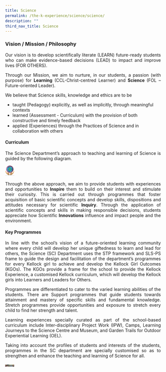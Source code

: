 ```yaml
---
title: Science
permalink: /the-k-experience/science/science/
description: ""
third_nav_title: Science
---
```

<h3>Vision / Mission / Philosophy</h3>
<p align="justify">Our vision is to develop scientifically literate (LEARN) future-ready students who can make evidence-based decisions (LEAD) to impact and improve lives (FOR OTHERS).</p>

<p align="justify">Through our Mission, we aim to nurture, in our students, a passion (with purpose) for <strong>Learning</strong> (CCL-Christ-centred Learner) and <strong>Science </strong>(FOL – Future-oriented Leader).</p>

<p align="justify">We believe that Science skills, knowledge and ethics are to be </p>
<ul>
<li>taught (Pedagogy) explicitly, as well as implicitly, through meaningful contexts</li>
<li>learned (Assessment - Curriculum) with the provision of both constructive and timely feedback</li>
<li>applied (Experiences) through the Practices of Science and in collaboration with others</li>
</ul>
<h4>Curriculum</h4>
<p align="justify">The Science Department’s approach to teaching and learning of Science is guided by the following diagram.</p>
<img src="/images/2023/Science/science1.png" width="30">
<p align="justify">Through the above approach, we aim to provide students with experiences and opportunities to <strong>Inspire</strong> them to build on their interest and stimulate their curiosity. This is carried out through programmes that foster acquisition of basic scientific concepts and develop skills, dispositions and attitudes necessary for scientific <strong>Inquiry</strong>. Through the application of scientific concepts and skills in making responsible decisions, students appreciate how Scientific <strong>Innovations</strong> influence and impact people and the environment.</p>

<h4>Key Programmes</h4>

<p align="justify">In line with the school’s vision of a future-oriented learning community where every child will develop her unique giftedness to learn and lead for others, the Science (SC) Department uses the STP framework and SLS-PS frame to guide the design and facilitation of the department’s programmes for every Kellock girl to achieve and develop the Kellock Girl Outcomes (KGOs). The KGOs provide a frame for the school to provide the Kellock Experience, a customised Kellock curriculum, which will develop the Kellock girls into Learners and Leaders for Others.</p>


<p align="justify">Programmes are differentiated to cater to the varied learning abilities of the students. There are Support programmes that guide students towards attainment and mastery of specific skills and fundamental knowledge. Stretch programmes provide opportunities and exposure to stretch every child to find her strength and talent. </p>

<p align="justify">Learning experiences specially curated as part of the school-based curriculum include Inter-disciplinary Project Work (IPW), Camps, Learning Journeys to the Science Centre and Museum, and Garden Trails for Outdoor Experiential Learning (OEL).</p>

<p align="justify">Taking into account the profiles of students and interests of the students, programmes in the SC department are specially customised so as to strengthen and enhance the teaching and learning of Science for all.</p>

<img src="/images/2023/Science/science6.jpg" width="30">
